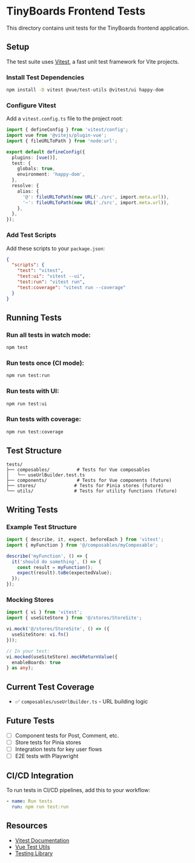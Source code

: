 # TinyBoards Frontend Tests

This directory contains unit tests for the TinyBoards frontend application.

## Setup

The test suite uses [Vitest](https://vitest.dev/), a fast unit test framework for Vite projects.

### Install Test Dependencies

```bash
npm install -D vitest @vue/test-utils @vitest/ui happy-dom
```

### Configure Vitest

Add a `vitest.config.ts` file to the project root:

```typescript
import { defineConfig } from 'vitest/config';
import vue from '@vitejs/plugin-vue';
import { fileURLToPath } from 'node:url';

export default defineConfig({
  plugins: [vue()],
  test: {
    globals: true,
    environment: 'happy-dom',
  },
  resolve: {
    alias: {
      '@': fileURLToPath(new URL('./src', import.meta.url)),
      '~': fileURLToPath(new URL('./src', import.meta.url)),
    },
  },
});
```

### Add Test Scripts

Add these scripts to your `package.json`:

```json
{
  "scripts": {
    "test": "vitest",
    "test:ui": "vitest --ui",
    "test:run": "vitest run",
    "test:coverage": "vitest run --coverage"
  }
}
```

## Running Tests

### Run all tests in watch mode:
```bash
npm test
```

### Run tests once (CI mode):
```bash
npm run test:run
```

### Run tests with UI:
```bash
npm run test:ui
```

### Run tests with coverage:
```bash
npm run test:coverage
```

## Test Structure

```
tests/
├── composables/          # Tests for Vue composables
│   └── useUrlBuilder.test.ts
├── components/           # Tests for Vue components (future)
├── stores/              # Tests for Pinia stores (future)
└── utils/               # Tests for utility functions (future)
```

## Writing Tests

### Example Test Structure

```typescript
import { describe, it, expect, beforeEach } from 'vitest';
import { myFunction } from '@/composables/myComposable';

describe('myFunction', () => {
  it('should do something', () => {
    const result = myFunction();
    expect(result).toBe(expectedValue);
  });
});
```

### Mocking Stores

```typescript
import { vi } from 'vitest';
import { useSiteStore } from '@/stores/StoreSite';

vi.mock('@/stores/StoreSite', () => ({
  useSiteStore: vi.fn()
}));

// In your test:
vi.mocked(useSiteStore).mockReturnValue({
  enableBoards: true
} as any);
```

## Current Test Coverage

- ✅ `composables/useUrlBuilder.ts` - URL building logic

## Future Tests

- [ ] Component tests for Post, Comment, etc.
- [ ] Store tests for Pinia stores
- [ ] Integration tests for key user flows
- [ ] E2E tests with Playwright

## CI/CD Integration

To run tests in CI/CD pipelines, add this to your workflow:

```yaml
- name: Run tests
  run: npm run test:run
```

## Resources

- [Vitest Documentation](https://vitest.dev/)
- [Vue Test Utils](https://test-utils.vuejs.org/)
- [Testing Library](https://testing-library.com/docs/vue-testing-library/intro/)
